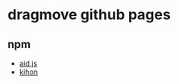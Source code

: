 # dragmove github pages

## npm
* [aid.js](https://www.npmjs.com/package/aid.js)
* [kihon](https://www.npmjs.com/package/kihon)  